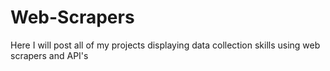 # Web-Scrapers
Here I will post all of my projects displaying data collection skills using web scrapers and API's
